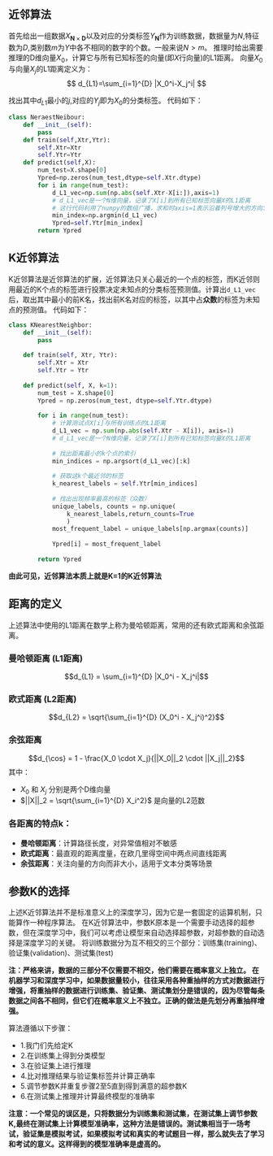 ## 近邻算法
首先给出一组数据$X_{\mathbf{N} \times \mathbf{D}}$以及对应的分类标签$Y_\mathbf{N}$作为训练数据，数据量为$N$,特征数为$D$,类别数$m$为$Y$中各不相同的数字的个数。一般来说$N>m$。
推理时给出需要推理的D维向量$X_{0}$，计算它与所有已知标签的向量(即$X$行向量)的L1距离。
向量$X_0$与向量$X_j$的L1距离定义为：
$$
d_{L1}=\sum_{i=1}^{D} |X_0^i-X_j^i|
$$

找出其中$d_{L1}$最小的$j$,对应的$Y_j$即为$X_0$的分类标签。
代码如下：
```python
class NeraestNeibour:
	def __init__(self):
		pass
	def train(self,Xtr,Ytr):
		self.Xtr=Xtr
		self.Ytr=Ytr
	def predict(self,X):
		num_test=X.shape[0]
		Ypred=np.zeros(num_test,dtype=self.Xtr.dtype)
		for i in range(num_test):
			d_L1_vec=np.sum(np.abs(self.Xtr-X[i:]),axis=1)
			# d_L1_vec是一个N维向量，记录了X[i]到所有已知标签向量X的L1距离
			# 这行代码利用了numpy的数组广播，求和时axis=1表示沿着列号增大的方向求和
			min_index=np.argmin(d_L1_vec)
			Ypred=self.Ytr[min_index]
		return Ypred
```

## K近邻算法
K近邻算法是近邻算法的扩展，近邻算法只关心最近的一个点的标签，而K近邻则用最近的K个点的标签进行投票决定未知点的分类标签预测值。计算出`d_L1_vec`后，取出其中最小的前K名，找出前K名对应的标签，以其中占**众数**的标签为未知点的预测值。
代码如下：
```python
class KNearestNeighbor:
    def __init__(self):
        pass
    
    def train(self, Xtr, Ytr):
        self.Xtr = Xtr
        self.Ytr = Ytr
    
    def predict(self, X, k=1):
        num_test = X.shape[0]
        Ypred = np.zeros(num_test, dtype=self.Ytr.dtype)
        
        for i in range(num_test):
            # 计算测试点X[i]与所有训练点的L1距离
            d_L1_vec = np.sum(np.abs(self.Xtr - X[i]), axis=1)
            # d_L1_vec是一个N维向量，记录了X[i]到所有已知标签向量X的L1距离
            
            # 找出距离最小的k个点的索引
            min_indices = np.argsort(d_L1_vec)[:k]
            
            # 获取这k个最近邻的标签
            k_nearest_labels = self.Ytr[min_indices]
            
            # 找出出现频率最高的标签（众数）
            unique_labels, counts = np.unique(
	            k_nearest_labels,return_counts=True
	            )
            most_frequent_label = unique_labels[np.argmax(counts)]
            
            Ypred[i] = most_frequent_label
            
        return Ypred
```
**由此可见，近邻算法本质上就是K=1的K近邻算法**
## 距离的定义

上述算法中使用的L1距离在数学上称为曼哈顿距离，常用的还有欧式距离和余弦距离。
### 曼哈顿距离 (L1距离)
$$d_{L1} = \sum_{i=1}^{D} |X_0^i - X_j^i|$$

### 欧式距离 (L2距离)
$$d_{L2} = \sqrt{\sum_{i=1}^{D} (X_0^i - X_j^i)^2}$$
### 余弦距离
$$d_{\cos} = 1 - \frac{X_0 \cdot X_j}{||X_0||_2 \cdot ||X_j||_2}$$
其中：
- $X_0$ 和 $X_j$ 分别是两个D维向量
- $||X||_2 = \sqrt{\sum_{i=1}^{D} X_i^2}$ 是向量的L2范数

### 各距离的特点k：
- **曼哈顿距离**：计算路径长度，对异常值相对不敏感
- **欧式距离**：最直观的距离度量，在欧几里得空间中两点间直线距离
- **余弦距离**：关注向量的方向而非大小，适用于文本分类等场景

## 参数K的选择
上述K近邻算法并不是标准意义上的深度学习，因为它是一套固定的运算机制，只能算作一种程序算法。
在K近邻算法中，参数K原本是一个需要手动选择的超参数，但在深度学习中，我们可以考虑让模型来自动选择超参数，对超参数的自动选择是深度学习的关键。
将训练数据分为互不相交的三个部分：训练集(training)、验证集(validation)、测试集(test)

**注：严格来讲，数据的三部分不仅需要不相交，他们需要在概率意义上独立。
在机器学习和深度学习中，如果数据量较小，往往采用各种重抽样的方式对数据进行增强，将重抽样的数据进行训练集、验证集、测试集划分是错误的，因为尽管每条数据之间各不相同，但它们在概率意义上不独立。正确的做法是先划分再重抽样增强。**

算法遵循以下步骤：

- 1.我门们先给定K
- 2.在训练集上得到分类模型
- 3.在验证集上进行推理
- 4.比对推理结果与验证集标签并计算正确率
- 5.调节参数K并重复步骤2至5直到得到满意的超参数K
- 6.在测试集上推理并计算最终模型的准确率

**注意：一个常见的误区是，只将数据分为训练集和测试集，在测试集上调节参数K,最终在测试集上计算模型准确率，这种方法是错误的。测试集相当于一场考试，验证集是模拟考试，如果模拟考试和真实的考试题目一样，那么就失去了学习和考试的意义。这样得到的模型准确率是虚高的。**

